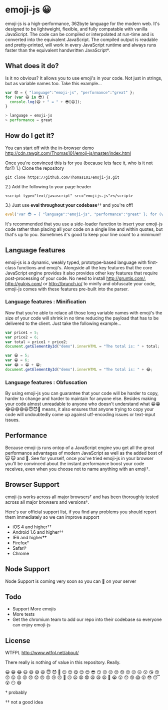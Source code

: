 # emoji-js 😀

emoji-js is a high-performance, 362byte language for the modern web. It's designed to be lightweight, flexible, and fully compatable with vanilla JavaScript. The code can be compiled or interpolated at run-time and is converted into the equivalent JavaScript. The compiled output is readable and pretty-printed, will work in every JavaScript runtime and always runs faster than the equivalent handwritten JavaScript†.

## What does it do?
Is it no obvious? It allows you to use emoji's in your code. Not just in strings, but as variable names too. Take this example...

```js
var 😎 = { "language":"emoji-js", "performance":"great" };
for (var 😃 in 😎) {
  console.log(😃 + " = " + 😎[😃]);
}

> language = emoji-js
> performance = great
```

## How do I get it?
You can start off with the in-browser demo http://cdn.rawgit.com/Thomas101/emoji-js/master/index.html

Once you're convinced this is for you (because lets face it, who is it not for?)
1.) Clone the repository

`git clone https://github.com/Thomas101/emoji-js.git`

2.) Add the following to your page header

`<script type="text/javascript" src="emojijs.js"></script>`

3.) Just use **eval throughout your codebase**†† and you're off!

```js
eval('var 😎 = { "language":"emoji-js", "performance":"great" }; for (var 😃 in 😎) { console.log(😃 + " = " + 😎[😃]); }');
```
It's recommended that you use a side-loader function to insert your emoji-js code rather than placing all your code on a single line and within quotes, but that's up to you. Sometimes it's good to keep your line count to a minimum!

## Language features
emoji-js is a dynamic, weakly typed, prototype-based language with first-class functions and emoji's. Alongside all the key features that the core JavaScript engine provides it also provides other key features that require post-processing of your code. No need to install http://gruntjs.com/, http://gulpjs.com/ or http://brunch.io/ to minify and obfuscate your code, emoji-js comes with these features pre-built into the parser.

### Language features : Minification
Now that you're able to relace all those long variable names with emoji's the size of your code will shrink in no time reducing the payload that has to be delivered to the client. Just take the following example...

```js
var price1 = 5;
var price2 = 6;
var total = price1 + price2;
document.getElementById("demo").innerHTML = "The total is: " + total;
```

```js
var 😀 = 5;
var 😁 = 6;
var 😂 = 😀 + 😁;
document.getElementById("demo").innerHTML = "The total is: " + 😂;
```

### Language features : Obfuscation
By using emoji-js you can guarantee that your code will be harder to copy, harder to change and harder to maintain for anyone else. Besides making your code almost unreadable to anyone who doesn't understand what 😀😁😂😃😄😅😆😇😈👿 means, it also ensures that anyone trying to copy your code will undoubtedly come up against utf-encoding issues or text-input issues.

## Performance
Because emoji-js runs ontop of a JavaScript engine you get all the great performance advantages of modern JavaScript as well as the added bost of 🙀 😺 and 🐶. See for yourself, once you've tried emoji-js in your browser you'll be convinced about the instant performance boost your code receives, even when you choose not to name anything with an emoji†.

## Browser Support
emoji-js works across all major browsers† and has been thoroughly tested across all major browsers and versions†.

Here's our official support list, if you find any problems you should report them immediately so we can improve support

* iOS 4 and higher††
* Android 1.6 and higher††
* IE6 and higher††
* Firefox†
* Safari†
* Chrome

## Node Support
Node Support is coming very soon so you can 🐶 on your server

## Todo
* Support More emojis
* More tests
* Get the chromium team to add our repo into their codebase so everyone can enjoy emoji-js


## License
WTFPL http://www.wtfpl.net/about/

There really is nothing of value in this repository. Really.


😀 😁 😂 😃 😄 😅 😆 😇 😈 👿 😉 😊 😋 😌 😍 😎 😏 😐 😑 😒 😓 😔 😕 😖 😗 😘 😙 😚 😛 😜 😝 😞 😟 😠 😡 😢 😣 😤 😥 😦 😧 😨 😩 😪 😫 😬 😭 😮 😯 😰 😱 😲 😳 😴 😵 😶 😷

† probably

†† not a good idea
